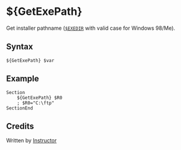 # ${GetExePath}

Get installer pathname ([`$EXEDIR`][1] with valid case for Windows 98/Me).

## Syntax

    ${GetExePath} $var

## Example

    Section
        ${GetExePath} $R0
        ; $R0="C:\ftp"
    SectionEnd

## Credits

Written by [Instructor][2]

[1]: ../../Variables/EXEDIR.md
[2]: http://nsis.sourceforge.net/User:Instructor